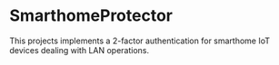 # SmarthomeProtector
This projects implements a 2-factor authentication for smarthome IoT devices dealing with LAN operations.
